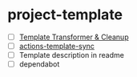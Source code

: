 # project-template

- [ ] [Template Transformer & Cleanup](https://github.com/marketplace/actions/template-cleanup-action)
- [ ] [actions-template-sync](https://github.com/marketplace/actions/actions-template-sync)
- [ ] Template description in readme
- [ ] dependabot
